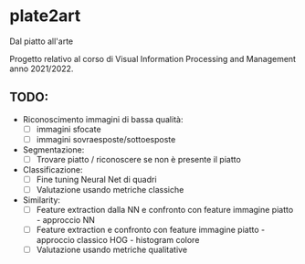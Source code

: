 # plate2art
Dal piatto all'arte

Progetto relativo al corso di Visual Information Processing and Management anno 2021/2022.

## TODO: 
  - Riconoscimento immagini di bassa qualità:
    - [ ] immagini sfocate
    - [ ] immagini sovraesposte/sottoesposte
  - Segmentazione:
    - [ ] Trovare piatto / riconoscere se non è presente il piatto
  - Classificazione:
	  - [ ] Fine tuning Neural Net di quadri
    - [ ] Valutazione usando metriche classiche
  - Similarity:
    - [ ] Feature extraction dalla NN e confronto con feature immagine piatto - approccio NN
    - [ ] Feature extraction e confronto con feature immagine piatto - approccio classico HOG - histogram colore
    - [ ] Valutazione usando metriche qualitative 
